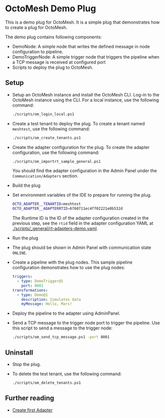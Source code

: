 # OctoMesh Demo Plug

This is a demo plug for OctoMesh. It is a simple plug that demonstrates how to create a plug for OctoMesh.

The demo plug contains following components:

- DemoNode: A simple node that writes the defined message in node configuration to pipeline.
- DemoTriggerNode: A simple trigger node that triggers the pipeline when a TCP message is received at configured port
- Scripts to deploy the plug to OctoMesh.

## Setup

* Setup an OctoMesh instance and install the OctoMesh CLI. Log-in to the OctoMesh instance using the CLI. For a local instance, use the following command:
    ```bash
    ./scripts/om_login_local.ps1
    ```
* Create a test tenant to deploy the plug. To create a tenant named `meshtest`, use the following command:
    ```bash
    ./scripts/om_create_tenants.ps1
    ```

* Create the adapter configuration for the plug. To create the adapter configuration, use the following command:
    ```bash
    ./scripts/om_importrt_sample_general.ps1
    ```
  You should find the adapter configuration in the Admin Panel under the `Communication/Adapters` section.

* Build the plug

* Set environment variables of the IDE to prepare for running the plug.
  ```bash
  OCTO_ADAPTER__TENANTID=meshtest
  OCTO_ADAPTER__ADAPTERRTID=6760711ec4ff02221e0b532d
  ```
  The Runtime ID is the ID of the adapter configuration created in the previous step, see the `rtid` field in the adapter configuration YAML at [./scripts/_general/rt-adapters-demo.yaml](./scripts/_general/rt-adapters-demo.yaml).

* Run the plug

* The plug should be shown in Admin Panel with communication state `ONLINE`.

* Create a pipeline with the plug nodes. This sample pipeline configuration demonstrates how to use the plug nodes:
  ```yaml
  triggers:
    - type: DemoTrigger@1
      port: 8001
  transformations:
    - type: Demo@1
      description: Simulates data
      myMessage: Hello, Mars!
  ```

* Deploy the pipeline to the adapter using AdminPanel.
* Send a TCP message to the trigger node port to trigger the pipeline. Use this script to send a message to the trigger node:
  ```bash
  ./scripts/om_send_tcp_message.ps1 -port 8001
  ```

## Uninstall

* Stop the plug.

* To delete the test tenant, use the following command:
    ```bash
    ./scripts/om_delete_tenants.ps1
    ```

## Further reading
* [Create first Adapter](https://docs.meshmakers.cloud/docs/developerGuide/Sdk/creatingAdapter)
